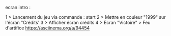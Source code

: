 ecran intro : 

1 > Lancement du jeu via commande : start
2 > Mettre en couleur "1999" sur l'écran "Crédits'
3 > Afficher écran crédits 
4 > Ecran "Victoire" > Feu d'artifice https://asciinema.org/a/94454
